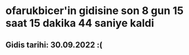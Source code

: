 # ofarukbicer'in gidisine son 8 gun 15 saat 15 dakika 44 saniye kaldi

## Gidis tarihi: 30.09.2022 :(